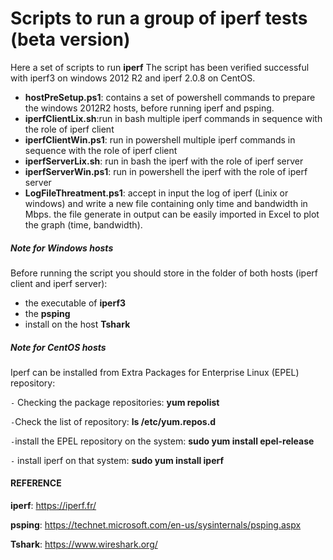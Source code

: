 #  Scripts to run a group of iperf tests (beta version)

Here a set of scripts to run **iperf** 
The script has been verified successful with iperf3 on windows 2012 R2 and iperf 2.0.8 on CentOS.

- **hostPreSetup.ps1**: contains a set of powershell commands  to prepare the windows 2012R2 hosts, before running iperf and psping.
- **iperfClientLix.sh**:run in bash multiple iperf commands in sequence with the role of iperf client
- **iperfClientWin.ps1**: run in powershell multiple iperf commands in sequence with the role of iperf client
- **iperfServerLix.sh**: run in bash the iperf with the role of iperf server
- **iperfServerWin.ps1**: run in powershell the iperf with the role of iperf server
- **LogFileThreatment.ps1**: accept in input the log of iperf (Linix or windows) and write a new file containing only time and bandwidth in Mbps. the file generate in output can be easily imported in Excel to plot the graph (time, bandwidth). 


##### Note for Windows hosts

Before running the script you should store in the folder of both hosts (iperf client and iperf server):

- the executable of **iperf3**
- the **psping**
- install on the host **Tshark**


##### Note for CentOS hosts

Iperf can be installed from Extra Packages for Enterprise Linux (EPEL) repository:

``-`` Checking the package repositories:
**yum repolist**

``-``Check the list of repository:
**ls /etc/yum.repos.d**

``-``install the EPEL repository on the system: **sudo yum install epel-release**

``-`` install iperf on that system:
**sudo yum install iperf**


####  REFERENCE

**iperf**: https://iperf.fr/

**psping**: https://technet.microsoft.com/en-us/sysinternals/psping.aspx

**Tshark**: https://www.wireshark.org/



